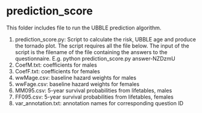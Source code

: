# prediction_score
This folder includes file to run the UBBLE prediction algorithm.
1. prediction_score.py: Script to calculate the risk, UBBLE age and produce the tornado plot. The script requires all the file below. The input of the script is the filename of the file containing the answers to the questionnaire. 
E.g. python prediction_score.py answer-NZDzmU
2. CoefM.txt: coefficients for males
3. CoefF.txt: coefficients for females
4. wwMage.csv: baseline hazard weights for males
5. wwFage.csv: baseline hazard weights for females
6. MM095.csv: 5-year survival probabilities from lifetables, males
7. FF095.csv: 5-year survival probabilities from lifetables, females
8. var_annotation.txt: annotation names for corresponding question ID
